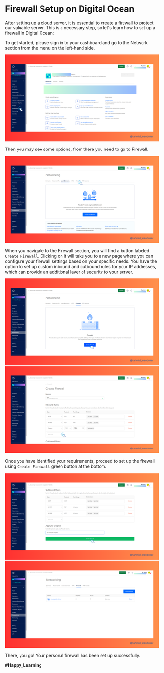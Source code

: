 # Firewall Setup on Digital Ocean

After setting up a cloud server, it is essential to create a firewall to protect our valuable server. This is a necessary step, so let's learn how to set up a firewall in Digital Ocean:

To get started, please sign in to your dashboard and go to the Network section from the menu on the left-hand side.

![First-step-to-setup-firewall](../images/digital-ocean-firewall-1.png "First step to setup firewall")

Then you may see some options, from there you need to go to Firewall.

![Second-step](./../images/digital-ocean-firewall-2.png "Second step to setup firewall")

When you navigate to the Firewall section, you will find a button labeled `Create Firewall`. Clicking on it will take you to a new page where you can configure your firewall settings based on your specific needs. You have the option to set up custom inbound and outbound rules for your IP addresses, which can provide an additional layer of security to your server.

![Third-step](./../images/digital-ocean-firewall-3.png "Third step to setup firewall")
![Fourth-step](./../images/digital-ocean-firewall-4.png "Fourth step to setup firewall")

Once you have identified your requirements, proceed to set up the firewall using `Create Firewall` green button at the bottom.

![Fifth-step](./../images/digital-ocean-firewall-5.png "Fifth step to setup firewall")
![Sixth-step](./../images/digital-ocean-firewall-6.png "Sixth step to setup firewall")

There, you go! Your personal firewall has been set up successfully.

**#Happy_Learning**
